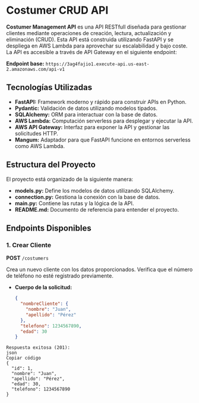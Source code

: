 # Costumer CRUD API

**Costumer Management API** es una API RESTfull diseñada para gestionar clientes mediante operaciones de creación, lectura, actualización y eliminación (CRUD). Esta API está construida utilizando FastAPI y se despliega en AWS Lambda para aprovechar su escalabilidad y bajo coste. La API es accesible a través de API Gateway en el siguiente endpoint:

**Endpoint base:** `https://3ag4fajio1.execute-api.us-east-2.amazonaws.com/api-v1`

## Tecnologías Utilizadas

- **FastAPI:** Framework moderno y rápido para construir APIs en Python.
- **Pydantic:** Validación de datos utilizando modelos tipados.
- **SQLAlchemy:** ORM para interactuar con la base de datos.
- **AWS Lambda:** Computación serverless para desplegar y ejecutar la API.
- **AWS API Gateway:** Interfaz para exponer la API y gestionar las solicitudes HTTP.
- **Mangum:** Adaptador para que FastAPI funcione en entornos serverless como AWS Lambda.

## Estructura del Proyecto

El proyecto está organizado de la siguiente manera:

- **models.py:** Define los modelos de datos utilizando SQLAlchemy.
- **connection.py:** Gestiona la conexión con la base de datos.
- **main.py:** Contiene las rutas y la lógica de la API.
- **README.md:** Documento de referencia para entender el proyecto.

## Endpoints Disponibles

### 1. **Crear Cliente**

**POST** `/costumers`

Crea un nuevo cliente con los datos proporcionados. Verifica que el número de teléfono no esté registrado previamente.

- **Cuerpo de la solicitud:**
  ```json
  {
    "nombreCliente": {
      "nombre": "Juan",
      "apellido": "Pérez"
    },
    "telefono": 1234567890,
    "edad": 30
  }
```
Respuesta exitosa (201):
json
Copiar código
{
  "id": 1,
  "nombre": "Juan",
  "apellido": "Pérez",
  "edad": 30,
  "teléfono": 1234567890
}